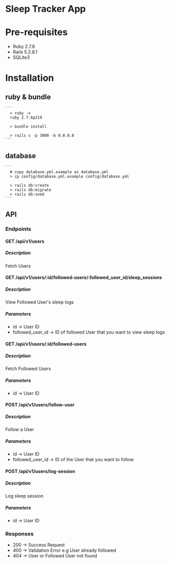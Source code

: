 # Sleep Tracker App

# Pre-requisites

- Ruby 2.7.6
- Rails 5.2.8.1
- SQLite3

# Installation

## ruby & bundle
    ```
      > ruby -v
      ruby 2.7.6p219

      > bundle install

      > rails s -p 3000 -b 0.0.0.0
    ```

## database
    ```
      # copy database.yml.example as database.yml
      > cp config/database.yml.example config/database.yml

      > rails db:create
      > rails db:migrate
      > rails db:seed
    ```

## API

### Endpoints

#### GET /api/v1/users
##### Description
Fetch Users

#### GET /api/v1/users/:id/followed-users/:followed_user_id/sleep_sessions
##### Description
View Followed User's sleep logs
##### Parameters
- id -> User ID
- followed_user_id -> ID of followed User that you want to view sleep logs

#### GET /api/v1/users/:id/followed-users
##### Description
Fetch Followed Users
##### Parameters
- id -> User ID

#### POST /api/v1/users/follow-user
##### Description
Follow a User
##### Parameters
- id -> User ID
- followed_user_id -> ID of the User that you want to follow

#### POST /api/v1/users/log-session
##### Description
Log sleep session
##### Parameters
- id -> User ID

### Responses
  - 200 -> Success Request
  - 400 -> Validation Error e.g User already followed
  - 404 -> User or Followed User not found

